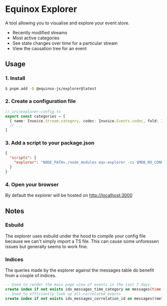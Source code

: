 # Equinox Explorer

A tool allowing you to visualise and explore your event store.

- Recently modified streams
- Most active categories
- See state changes over time for a particular stream
- View the causation tree for an event

## Usage

### 1. Install

```sh
$ pnpm add -D @equinox-js/explorer@latest
```

### 2. Create a configuration file

```ts
// src/explorer-config.ts
export const categories = [
  { name: Invoice.Stream.category, codec: Invoice.Events.codec, fold: Invoice.Fold },
  // ...
]
```

### 3. Add a script to your package.json

```json
{
  "scripts": {
    "explorer": "NODE_PATH=./node_modules eqx-explorer -cs $MDB_RO_CONN_STR -c ./src/explorer-config.ts"
  }
}
```

### 4. Open your browser

By default the explorer will be hosted on [http://localhost:3000](http://localhost:3000)

## Notes

### Esbuild

The explorer uses esbuild under the hood to compile your config file because we can't simply import a TS file.
This can cause some unforessen issues but generally seems to work fine.

### Indices

The queries made by the explorer against the messages table do benefit from a couple of indices.

```sql
-- Used to render the main page view of events in the last 7 days
create index if not exists idx_messages_time_category on messages(time, category(stream_name), global_position);
-- Used to efficiently look up all correlated events
create index if not exists idx_messages_correlation_id on messages((metadata->>'$correlationId'), global_position);
```


